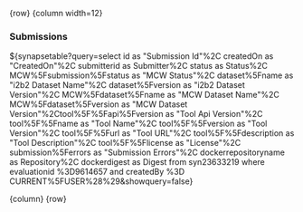 <!-- markdownlint-disable-next-line first-line-h1 -->
{row}
{column width=12}

### Submissions

<!-- markdownlint-disable-next-line first-line-h1 -->
${synapsetable?query=select id as "Submission Id"%2C createdOn as "CreatedOn"%2C submitterid as Submitter%2C status as Status%2C MCW%5Fsubmission%5Fstatus as "MCW Status"%2C dataset%5Fname as "i2b2 Dataset Name"%2C dataset%5Fversion as "i2b2 Dataset Version"%2C MCW%5Fdataset%5Fname as "MCW Dataset Name"%2C MCW%5Fdataset%5Fversion as "MCW Dataset Version"%2Ctool%5F%5Fapi%5Fversion as "Tool Api Version"%2C tool%5F%5Fname as "Tool Name"%2C tool%5F%5Fversion as "Tool Version"%2C tool%5F%5Furl as "Tool URL"%2C tool%5F%5Fdescription as "Tool Description"%2C tool%5F%5Flicense as "License"%2C submission%5Ferrors as "Submission Errors"%2C dockerrepositoryname as Repository%2C dockerdigest as Digest from  syn23633219 where evaluationid %3D9614657 and createdBy %3D CURRENT%5FUSER%28%29&showquery=false}

{column}
{row}

